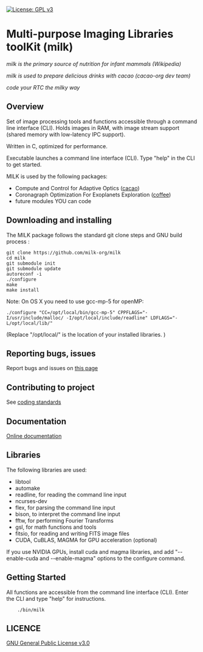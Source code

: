 [![License: GPL v3](https://img.shields.io/badge/License-GPL%20v3-blue.svg)](http://www.gnu.org/licenses/gpl-3.0)

# Multi-purpose Imaging Libraries toolKit (milk)

*milk is the primary source of nutrition for infant mammals (Wikipedia)*

*milk is used to prepare delicious drinks with cacao (cacao-org dev team)*

*code your RTC the milky way*

## Overview

Set of image processing tools and functions accessible through a command line interface (CLI). Holds images in RAM, with image stream support (shared memory with low-latency IPC support).

Written in C, optimized for performance.

Executable launches a command line interface (CLI). Type "help" in the CLI to get started.


MILK is used by the following packages:

- Compute and Control for Adaptive Optics ([cacao](https://github.com/cacao-org/cacao))
- Coronagraph Optimization For Exoplanets Exploration ([coffee](https://github.com/coffee-org/coffee))
- future modules YOU can code



## Downloading and installing 


The MILK package follows the standard git clone steps and GNU build process :

	git clone https://github.com/milk-org/milk
	cd milk
	git submodule init
	git submodule update
	autoreconf -i
	./configure
	make
	make install

Note: On OS X you need to use gcc-mp-5 for openMP:

	./configure "CC=/opt/local/bin/gcc-mp-5" CPPFLAGS="-I/usr/include/malloc/ -I/opt/local/include/readline" LDFLAGS="-L/opt/local/lib/"
(Replace "/opt/local/" is the location of your installed libraries. )



## Reporting bugs, issues

Report bugs and issues on [this page]( https://github.com/milk-org/milk/issues )


## Contributing to project


See [coding standards]( http://milk-org.github.io/milk/page_coding_standards.html ) 





## Documentation

[Online documentation]( http://milk-org.github.io/milk/index.html ) 


## Libraries

The following libraries are used:

- libtool
- automake
- readline, for reading the command line input
- ncurses-dev
- flex, for parsing the command line input
- bison, to interpret the command line input
- fftw, for performing Fourier Transforms
- gsl, for math functions and tools
- fitsio, for reading and writing FITS image files
- CUDA, CuBLAS, MAGMA for GPU acceleration (optional)

If you use NVIDIA GPUs, install cuda and magma libraries, and add "--enable-cuda and --enable-magma" options to the configure command.



## Getting Started

All functions are accessible from the command line interface (CLI). Enter the CLI and type "help" for instructions.

		./bin/milk


## LICENCE


[GNU General Public License v3.0]( https://github.com/milk-org/milk/blob/master/LICENCE.txt )
